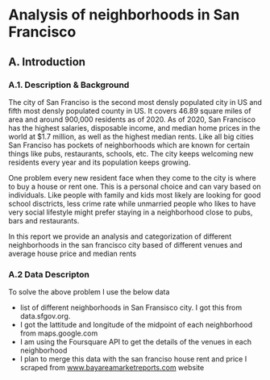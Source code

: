 # Analysis of neighborhoods in San Francisco


## A. Introduction

### A.1. Description & Background

The city of San Franciso is the second most densly populated city in US and fifth most densly populated county in US. It covers 46.89 square miles of area and around 900,000 residents as of 2020. As of 2020, San Francisco has the highest salaries, disposable income, and median home prices in the world at $1.7 million, as well as the highest median rents. Like all big cities San Franciso has pockets of neighborhoods which are known for certain things like pubs, restaurants, schools, etc. The city keeps welcoming new residents every year and its population keeps growing.

One problem every new resident face when they come to the city is where to buy a house or rent one. This is a personal choice and can vary based on individuals. Like people with family and kids most likely are looking for good school disctricts, less crime rate while unmarried people who likes to have very social lifestyle might prefer staying in a neighborhood close to pubs, bars and restaurants. 

In this report we provide an analysis and categorization of different neighborhoods in the san francisco city based of different venues and average house price and median rents

### A.2 Data Descripton

To solve the above problem I use the below data

- list of different neighborhoods in San Fransisco city. I got this from data.sfgov.org. 
- I got the lattitude and longitude of the midpoint of each neighborhood from maps.google.com
- I am using the Foursquare API to get the details of the venues in each neighborhood
- I plan to merge this data with the san franciso house rent and price I scraped from www.bayareamarketreports.com website






	
	
	